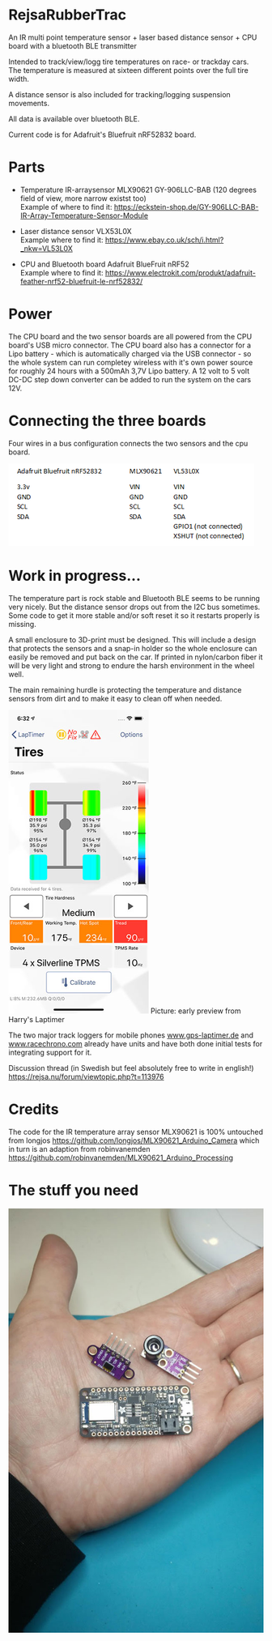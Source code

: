 # RejsaRubberTrac
An IR multi point temperature sensor + laser based distance sensor + CPU board with a bluetooth BLE transmitter

Intended to track/view/logg tire temperatures on race- or trackday cars. The temperature is measured at sixteen different points over the full tire width.

A distance sensor is also included for tracking/logging suspension movements.

All data is available over bluetooth BLE.

Current code is for Adafruit's Bluefruit nRF52832 board. 

# Parts

 - Temperature IR-arraysensor MLX90621 GY-906LLC-BAB (120 degrees field of view, more narrow existst too)  
Example of where to find it: https://eckstein-shop.de/GY-906LLC-BAB-IR-Array-Temperature-Sensor-Module 

 - Laser distance sensor VLX53L0X  
Example where to find it: https://www.ebay.co.uk/sch/i.html?_nkw=VL53L0X 

 - CPU and Bluetooth board Adafruit BlueFruit nRF52  
Example where to find it: https://www.electrokit.com/produkt/adafruit-feather-nrf52-bluefruit-le-nrf52832/ 

# Power

The CPU board and the two sensor boards are all powered from the CPU board's USB micro connector. The CPU board also has a connector for a Lipo battery - which is automatically charged via the USB connector - so the whole system can run completey wireless with it's own power source for roughly 24 hours with a 500mAh 3,7V Lipo battery. A 12 volt to 5 volt DC-DC step down converter can be added to run the system on the cars 12V.

# Connecting the three boards

Four wires in a bus configuration connects the two sensors and the cpu board.

![Display](connecting.gif)

# Work in progress...

The temperature part is rock stable and Bluetooth BLE seems to be running very nicely. But the distance sensor drops out from the I2C bus sometimes. Some code to get it more stable and/or soft reset it so it restarts properly is missing.

A small enclosure to 3D-print must be designed. This will include a design that protects the sensors and a snap-in holder so the whole enclosure can easily be removed and put back on the car. If printed in nylon/carbon fiber it will be very light and strong to endure the harsh environment in the wheel well.

The main remaining hurdle is protecting the temperature and distance sensors from dirt and to make it easy to clean off when needed.

![Display](harrys_early_preview.jpg)
Picture: early preview from Harry's Laptimer

The two major track loggers for mobile phones www.gps-laptimer.de and www.racechrono.com already have units and have both done initial tests for integrating support for it.

Discussion thread (in Swedish but feel absolutely free to write in english!) https://rejsa.nu/forum/viewtopic.php?t=113976


# Credits

The code for the IR temperature array sensor MLX90621 is 100% untouched from longjos https://github.com/longjos/MLX90621_Arduino_Camera which in turn is an adaption from robinvanemden https://github.com/robinvanemden/MLX90621_Arduino_Processing

# The stuff you need

![Display](partsizes.jpg)
